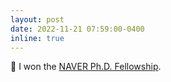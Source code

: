 ```yaml
---
layout: post
date: 2022-11-21 07:59:00-0400
inline: true
---
```


🎉  I won the [NAVER Ph.D. Fellowship](https://www.qualcomm.com/research/university-relations/innovation-fellowship/winners).
